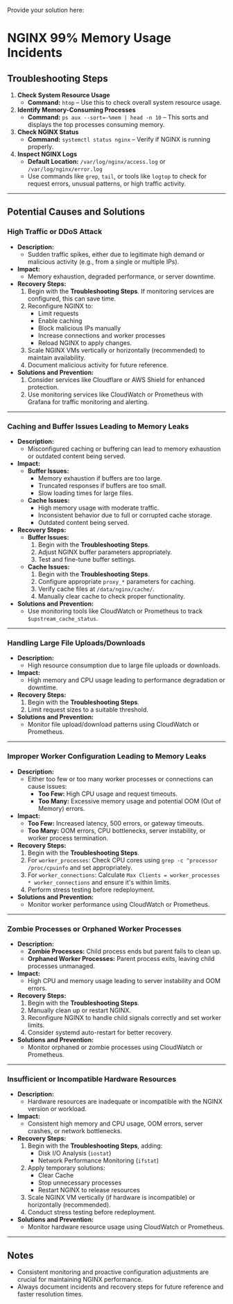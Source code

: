 Provide your solution here:

# NGINX 99% Memory Usage Incidents

## Troubleshooting Steps

1. **Check System Resource Usage**  
   - **Command:** `htop` – Use this to check overall system resource usage.
2. **Identify Memory-Consuming Processes**  
   - **Command:** `ps aux --sort=-%mem | head -n 10` – This sorts and displays the top processes consuming memory.
3. **Check NGINX Status**  
   - **Command:** `systemctl status nginx` – Verify if NGINX is running properly.
4. **Inspect NGINX Logs**  
   - **Default Location:** `/var/log/nginx/access.log` or `/var/log/nginx/error.log`  
   - Use commands like `grep`, `tail`, or tools like `logtop` to check for request errors, unusual patterns, or high traffic activity.

---

## Potential Causes and Solutions

### High Traffic or DDoS Attack
- **Description:**  
  - Sudden traffic spikes, either due to legitimate high demand or malicious activity (e.g., from a single or multiple IPs).
- **Impact:**  
  - Memory exhaustion, degraded performance, or server downtime.
- **Recovery Steps:**  
  1. Begin with the **Troubleshooting Steps**. If monitoring services are configured, this can save time.
  2. Reconfigure NGINX to:  
     - Limit requests
     - Enable caching
     - Block malicious IPs manually
     - Increase connections and worker processes  
     - Reload NGINX to apply changes.
  3. Scale NGINX VMs vertically or horizontally (recommended) to maintain availability.
  4. Document malicious activity for future reference.
- **Solutions and Prevention:**  
  1. Consider services like Cloudflare or AWS Shield for enhanced protection.
  2. Use monitoring services like CloudWatch or Prometheus with Grafana for traffic monitoring and alerting.

---

### Caching and Buffer Issues Leading to Memory Leaks
- **Description:**  
  - Misconfigured caching or buffering can lead to memory exhaustion or outdated content being served.
- **Impact:**  
  - **Buffer Issues:**  
    - Memory exhaustion if buffers are too large.  
    - Truncated responses if buffers are too small.  
    - Slow loading times for large files.  
  - **Cache Issues:**  
    - High memory usage with moderate traffic.  
    - Inconsistent behavior due to full or corrupted cache storage.  
    - Outdated content being served.  
- **Recovery Steps:**  
  - **Buffer Issues:**  
    1. Begin with the **Troubleshooting Steps**.  
    2. Adjust NGINX buffer parameters appropriately.  
    3. Test and fine-tune buffer settings.  
  - **Cache Issues:**  
    1. Begin with the **Troubleshooting Steps**.  
    2. Configure appropriate `proxy_*` parameters for caching.  
    3. Verify cache files at `/data/nginx/cache/`.  
    4. Manually clear cache to check proper functionality.  
- **Solutions and Prevention:**  
  - Use monitoring tools like CloudWatch or Prometheus to track `$upstream_cache_status`.

---

### Handling Large File Uploads/Downloads
- **Description:**  
  - High resource consumption due to large file uploads or downloads.
- **Impact:**  
  - High memory and CPU usage leading to performance degradation or downtime.
- **Recovery Steps:**  
  1. Begin with the **Troubleshooting Steps**.  
  2. Limit request sizes to a suitable threshold.  
- **Solutions and Prevention:**  
  - Monitor file upload/download patterns using CloudWatch or Prometheus.

---

### Improper Worker Configuration Leading to Memory Leaks
- **Description:**  
  - Either too few or too many worker processes or connections can cause issues:  
    - **Too Few:** High CPU usage and request timeouts.  
    - **Too Many:** Excessive memory usage and potential OOM (Out of Memory) errors.  
- **Impact:**  
  - **Too Few:** Increased latency, 500 errors, or gateway timeouts.  
  - **Too Many:** OOM errors, CPU bottlenecks, server instability, or worker process termination.  
- **Recovery Steps:**  
  1. Begin with the **Troubleshooting Steps**.  
  2. For `worker_processes`: Check CPU cores using `grep -c ^processor /proc/cpuinfo` and set appropriately.  
  3. For `worker_connections`: Calculate `Max Clients = worker_processes * worker_connections` and ensure it's within limits.  
  4. Perform stress testing before redeployment.  
- **Solutions and Prevention:**  
  - Monitor worker performance using CloudWatch or Prometheus.

---

### Zombie Processes or Orphaned Worker Processes
- **Description:**  
  - **Zombie Processes:** Child process ends but parent fails to clean up.  
  - **Orphaned Worker Processes:** Parent process exits, leaving child processes unmanaged.  
- **Impact:**  
  - High CPU and memory usage leading to server instability and OOM errors.
- **Recovery Steps:**  
  1. Begin with the **Troubleshooting Steps**.  
  2. Manually clean up or restart NGINX.  
  3. Reconfigure NGINX to handle child signals correctly and set worker limits.  
  4. Consider systemd auto-restart for better recovery.  
- **Solutions and Prevention:**  
  - Monitor orphaned or zombie processes using CloudWatch or Prometheus.

---

### Insufficient or Incompatible Hardware Resources
- **Description:**  
  - Hardware resources are inadequate or incompatible with the NGINX version or workload.
- **Impact:**  
  - Consistent high memory and CPU usage, OOM errors, server crashes, or network bottlenecks.
- **Recovery Steps:**  
  1. Begin with the **Troubleshooting Steps**, adding:  
     - Disk I/O Analysis (`iostat`)  
     - Network Performance Monitoring (`ifstat`)  
  2. Apply temporary solutions:  
     - Clear Cache  
     - Stop unnecessary processes  
     - Restart NGINX to release resources  
  3. Scale NGINX VM vertically (if hardware is incompatible) or horizontally (recommended).  
  4. Conduct stress testing before redeployment.  
- **Solutions and Prevention:**  
  - Monitor hardware resource usage using CloudWatch or Prometheus.

---

## Notes
- Consistent monitoring and proactive configuration adjustments are crucial for maintaining NGINX performance.
- Always document incidents and recovery steps for future reference and faster resolution times.